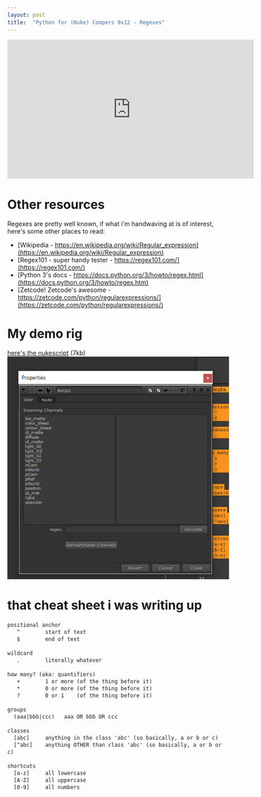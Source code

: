 ```yaml
---
layout: post
title:  "Python for (Nuke) Compers 0x12 - Regexes"
---
```


<iframe width="560" height="315" src="https://www.youtube.com/embed/m9FXB5kQa2Q" title="YouTube video player" frameborder="0" allow="accelerometer; autoplay; clipboard-write; encrypted-media; gyroscope; picture-in-picture" allowfullscreen></iframe>

# Other resources
Regexes are pretty well known, if what i'm handwaving at is of interest, here's some other places to read:

- [Wikipedia - https://en.wikipedia.org/wiki/Regular_expression](https://en.wikipedia.org/wiki/Regular_expression)
- [Regex101 - super handy tester - https://regex101.com/](https://regex101.com/)
- [Python 3's docs - https://docs.python.org/3/howto/regex.html](https://docs.python.org/3/howto/regex.htm)
- [Zetcode! Zetcode's awesome - https://zetcode.com/python/regularexpressions/](https://zetcode.com/python/regularexpressions/)


# My demo rig
[here's the nukescript](/assets/resources/regexes.nk) (7kb)
[![a screenshot of my regex rig](/assets/images/0x12-regexrig.png)](/assets/resources/regexes.nk)



# that cheat sheet i was writing up
```
positional anchor
   ^        start of text
   $        end of text

wildcard
   .        literally whatever

how many? (aka: quantifiers)
   +        1 or more (of the thing before it)
   *        0 or more (of the thing before it)
   ?        0 or 1    (of the thing before it)

groups
  (aaa|bbb|ccc)   aaa OR bbb OR ccc

classes
  [abc]     anything in the class 'abc' (so basically, a or b or c)
  [^abc]    anything OTHER than class 'abc' (so basically, a or b or c)

shortcuts
  [a-z]     all lowercase
  [A-Z]     all uppercase
  [0-9]     all numbers
```
